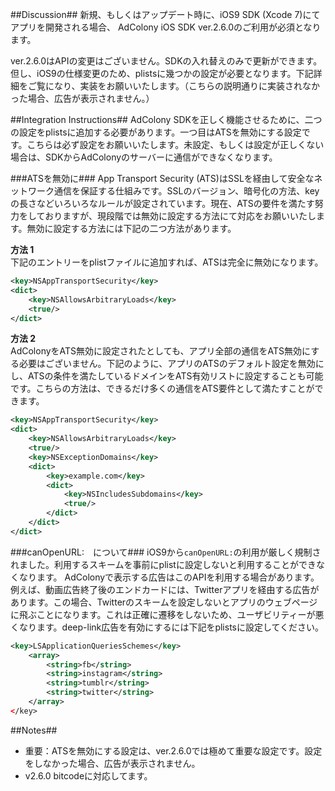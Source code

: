##Discussion##
新規、もしくはアップデート時に、iOS9 SDK (Xcode 7)にてアプリを開発される場合、
AdColony iOS SDK ver.2.6.0のご利用が必須となります。

ver.2.6.0はAPIの変更はございません。SDKの入れ替えのみで更新ができます。但し、iOS9の仕様変更のため、plistsに幾つかの設定が必要となります。下記詳細をご覧になり、実装をお願いいたします。（こちらの説明通りに実装されなかった場合、広告が表示されません。）

##Integration Instructions##
AdColony SDKを正しく機能させるために、二つの設定をplistsに追加する必要があります。一つ目はATSを無効にする設定です。こちらは必ず設定をお願いいたします。未設定、もしくは設定が正しくない場合は、SDKからAdColonyのサーバーに通信ができなくなります。

###ATSを無効に###
App Transport Security (ATS)はSSLを経由して安全なネットワーク通信を保証する仕組みです。SSLのバージョン、暗号化の方法、keyの長さなどいろいろなルールが設定されています。現在、ATSの要件を満たす努力をしておりますが、現段階では無効に設定する方法にて対応をお願いいたします。無効に設定する方法には下記の二つ方法があります。

**方法 1**  
下記のエントリーをplistファイルに追加すれば、ATSは完全に無効になります。

```xml
<key>NSAppTransportSecurity</key>
<dict>
    <key>NSAllowsArbitraryLoads</key>
    <true/>
</dict>
```

**方法 2**  
AdColonyをATS無効に設定されたとしても、アプリ全部の通信をATS無効にする必要はございません。下記のように、アプリのATSのデフォルト設定を無効にし、ATSの条件を満たしているドメインをATS有効リストに設定することも可能です。こちらの方法は、できるだけ多くの通信をATS要件として満たすことができます。

```xml
<key>NSAppTransportSecurity</key>
<dict>
    <key>NSAllowsArbitraryLoads</key>
    <true/>
    <key>NSExceptionDomains</key>
    <dict>
        <key>example.com</key>
        <dict>
            <key>NSIncludesSubdomains</key>
            <true/>
        </dict>
    </dict>
</dict>
```

###canOpenURL:　について###
iOS9から`canOpenURL:`の利用が厳しく規制されました。利用するスキームを事前にplistに設定しないと利用することができなくなります。
AdColonyで表示する広告はこのAPIを利用する場合があります。例えば、動画広告終了後のエンドカードには、Twitterアプリを経由する広告があります。この場合、Twitterのスキームを設定しないとアプリのウェブページに飛ぶことになります。これは正確に遷移をしないため、ユーザビリティーが悪くなります。deep-link広告を有効にするには下記をplistsに設定してください。

```xml
<key>LSApplicationQueriesSchemes</key>
    <array>
        <string>fb</string>
        <string>instagram</string>
        <string>tumblr</string>
        <string>twitter</string>
    </array>
</key>
```

##Notes##
* 重要：ATSを無効にする設定は、ver.2.6.0では極めて重要な設定です。設定をしなかった場合、広告が表示されません。
* v2.6.0 bitcodeに対応してます。
